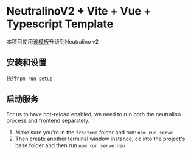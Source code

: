 # NeutralinoV2 + Vite + Vue + Typescript Template

本项目使用[该模板](https://github.com/FeedTheMEe/neutralinojs-vite-vue-ts-template)升级到Neutralino v2

## 安装和设置
执行`npm run setup`

## 启动服务
For us to have hot-reload enabled, we need to run both the neutralino process and frontend separately.

1. Make sure you're in the `frontend` folder and run: `npm run serve`
2. Then create another terminal window instance, cd into the project's base folder and then run `npm run serve:neu`
